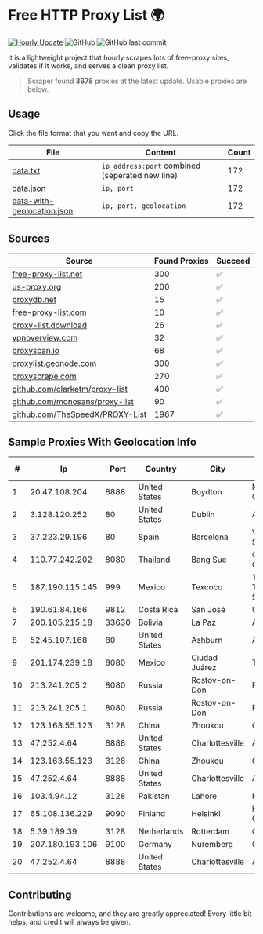 
# Free HTTP Proxy List 🌍

[![Hourly Update](https://github.com/mertguvencli/http-proxy-list/actions/workflows/main.yml/badge.svg?branch=main)](https://github.com/mertguvencli/http-proxy-list/actions/workflows/main.yml)
![GitHub](https://img.shields.io/github/license/mertguvencli/http-proxy-list)
![GitHub last commit](https://img.shields.io/github/last-commit/mertguvencli/http-proxy-list)

It is a lightweight project that hourly scrapes lots of free-proxy sites, validates if it works, and serves a clean proxy list.


> Scraper found **3678** proxies at the latest update. Usable proxies are below.

## Usage

Click the file format that you want and copy the URL.


|File|Content|Count|
|----|-------|-----|
|[data.txt](https://raw.githubusercontent.com/mertguvencli/http-proxy-list/main/proxy-list/data.txt)|`ip_address:port` combined (seperated new line)|172|
|[data.json](https://raw.githubusercontent.com/mertguvencli/http-proxy-list/main/proxy-list/data.json)|`ip, port`|172|
|[data-with-geolocation.json](https://raw.githubusercontent.com/mertguvencli/http-proxy-list/main/proxy-list/data-with-geolocation.json)|`ip, port, geolocation`|172|

## Sources

|Source|Found Proxies|Succeed|
|------|-------------|-------|
|[free-proxy-list.net](https://free-proxy-list.net)|300|✅|
|[us-proxy.org](https://www.us-proxy.org)|200|✅|
|[proxydb.net](http://proxydb.net)|15|✅|
|[free-proxy-list.com](https://free-proxy-list.com/?page=&port=&type%5B%5D=http&type%5B%5D=https&up_time=0&search=Search)|10|✅|
|[proxy-list.download](https://www.proxy-list.download/HTTP)|26|✅|
|[vpnoverview.com](https://vpnoverview.com/privacy/anonymous-browsing/free-proxy-servers)|32|✅|
|[proxyscan.io](https://www.proxyscan.io)|68|✅|
|[proxylist.geonode.com](https://proxylist.geonode.com/api/proxy-list?limit=300&page=1&sort_by=lastChecked&sort_type=desc&protocols=http,https)|300|✅|
|[proxyscrape.com](https://api.proxyscrape.com/v2/?request=displayproxies&protocol=http&timeout=10000&country=all&ssl=all&anonymity=all)|270|✅|
|[github.com/clarketm/proxy-list](https://raw.githubusercontent.com/clarketm/proxy-list/master/proxy-list-raw.txt)|400|✅|
|[github.com/monosans/proxy-list](https://raw.githubusercontent.com/monosans/proxy-list/main/proxies/http.txt)|90|✅|
|[github.com/TheSpeedX/PROXY-List](https://raw.githubusercontent.com/TheSpeedX/PROXY-List/master/http.txt)|1967|✅|


## Sample Proxies With Geolocation Info

|#|Ip|Port|Country|City|Internet Service Provider|
|-|--|----|-------|----|-------------------------|
|1|20.47.108.204|8888|United States|Boydton|Microsoft Corporation|
|2|3.128.120.252|80|United States|Dublin|Amazon.com, Inc.|
|3|37.223.29.196|80|Spain|Barcelona|Vodafone Espana S.A.U.|
|4|110.77.242.202|8080|Thailand|Bang Sue|CAT Telecom Public Company Limited|
|5|187.190.115.145|999|Mexico|Texcoco|Total Play Telecomunicaciones SA De CV|
|6|190.61.84.166|9812|Costa Rica|San José|Ufinet Costa Rica|
|7|200.105.215.18|33630|Bolivia|La Paz|AXS Bolivia S. A.|
|8|52.45.107.168|80|United States|Ashburn|Amazon.com, Inc.|
|9|201.174.239.18|8080|Mexico|Ciudad Juárez|Transtelco Inc|
|10|213.241.205.2|8080|Russia|Rostov-on-Don|RTCOMM-YUG|
|11|213.241.205.1|8080|Russia|Rostov-on-Don|RTCOMM-YUG|
|12|123.163.55.123|3128|China|Zhoukou|Chinanet|
|13|47.252.4.64|8888|United States|Charlottesville|Alibaba.com LLC|
|14|123.163.55.123|3128|China|Zhoukou|Chinanet|
|15|47.252.4.64|8888|United States|Charlottesville|Alibaba.com LLC|
|16|103.4.94.12|3128|Pakistan|Lahore|HEC|
|17|65.108.136.229|9090|Finland|Helsinki|Hetzner Online GmbH|
|18|5.39.189.39|3128|Netherlands|Rotterdam|ColoCenter b.v.|
|19|207.180.193.106|9100|Germany|Nuremberg|Contabo GmbH|
|20|47.252.4.64|8888|United States|Charlottesville|Alibaba.com LLC|



## Contributing

Contributions are welcome, and they are greatly appreciated! Every
little bit helps, and credit will always be given.

